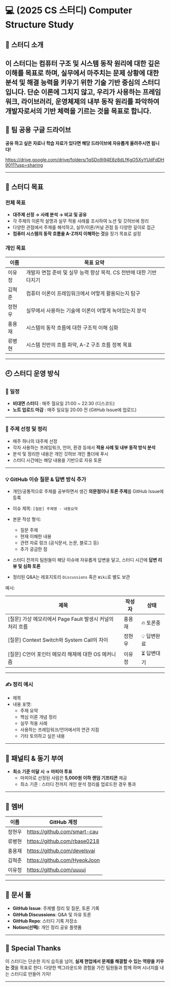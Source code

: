 
# 💻 (2025 CS 스터디) Computer Structure Study

## 📌 스터디 소개

이 스터디는 **컴퓨터 구조 및 시스템 동작 원리**에 대한 깊은 이해를 목표로 하며, 실무에서 마주치는 문제 상황에 대한 분석 및 해결 능력을 키우기 위한 기술 기반 중심의 스터디 입니다. 단순 이론에 그치지 않고, 우리가 사용하는 프레임워크, 라이브러리, 운영체제의 내부 동작 원리를 파악하여 **개발자로서의 기반 체력**을 기르는 것을 목표로 합니다.
---
## 🔧 팀 공용 구글 드라이브 

**공유 하고 싶은 자료나 학습 자료가 있다면 해당 드라이브에 자유롭게 올려주시면 됩니다!**

https://drive.google.com/drive/folders/1qSDo9i94E8z8dLfKgO5XyYUdFdDH9011?usp=sharing

---

## 🎯 스터디 목표

### 전체 목표

- **대주제 선정 → 사례 분석 → 비교 및 공유**
- 각 주제의 이론적 설명과 실무 적용 사례를 조사하여 노션 및 깃허브에 정리
- 다양한 관점에서 주제를 해석하고, 실무/이론/커널 관점 등 다양한 깊이로 접근
- **컴퓨터 시스템의 동작 흐름을 A-Z까지 이해하는 것**을 장기 목표로 설정

### 개인 목표

| 이름     | 목표 요약 |
|----------|------------|
| 이유정   | 개발자 면접 준비 및 실무 능력 향상 목적. CS 전반에 대한 기반 다지기 |
| 김혁준   | 컴퓨터 이론이 프레임워크에서 어떻게 활용되는지 탐구 |
| 정현우   | 실무에서 사용하는 기술에 이론이 어떻게 녹아있는지 분석 |
| 홍용재   | 시스템의 동작 흐름에 대한 구조적 이해 심화|
| 류병현   | 시스템 전반의 흐름 파악, A-Z 구조 흐름 정복 목표 |

---

## 🕘 스터디 운영 방식

### 📅 일정

- **비대면 스터디** : 매주 월요일 21:00 ~ 22:30 (디스코드)
- **노트 업로드 마감** : 매주 일요일 20:00 전 (GitHub Issue에 업로드)

---

### 🧠 주제 선정 및 정리

- 매주 하나의 대주제 선정
- 각자 사용하는 프레임워크, 언어, 환경 등에서 **적용 사례 및 내부 동작 방식 분석**
- 분석 및 정리한 내용은 개인 깃허브 개인 폴더에 푸시
- 스터디 시간에는 해당 내용을 기반으로 자유 토론

---

### 💡 GitHub 이슈 질문 & 답변 방식 추가

- 개인/공통적으로 주제를 공부하면서 생긴 **의문점이나 토론 주제**를 GitHub Issue에 등록  
- 이슈 제목: `[질문] 주제명 - 내용요약`
- 본문 작성 형식:
    - 질문 주제
    - 현재 이해한 내용
    - 관련 자료 링크 (공식문서, 논문, 블로그 등)
    - 추가 궁금한 점

- 스터디 전까지 팀원들이 해당 이슈에 자유롭게 답변을 달고, 스터디 시간에 **답변 리뷰 및 심화 토론**
- 정리된 Q&A는 레포지토리 `Discussions` 혹은 `Wiki`로 별도 보관

예시:

| 제목 | 작성자 | 상태 |
|------|--------|------|
| [질문] 가상 메모리에서 Page Fault 발생시 커널의 처리 흐름 | 홍용재 | 🔥 토론중 |
| [질문] Context Switch와 System Call의 차이 | 정현우 | 💡 답변완료 |
| [질문] C언어 포인터 메모리 해제에 대한 OS 메커니즘 | 이유정 | ⏳ 답변대기 |

---

### ✍️ 정리 예시

- 제목
- 내용 포맷:
  - 주제 요약
  - 핵심 이론 개념 정리
  - 실무 적용 사례
  - 사용하는 프레임워크/언어에서의 연관 지점
  - 기타 토의하고 싶은 내용

---

## 🎁 패널티 & 동기 부여

- **최소 기준 미달 시 → 마피아 투표**
    - 마피아로 선정된 사람은 **5,000원 이하 랜덤 기프티콘** 제공
    - 최소 기준 : 스터디 전까지 개인 분석 정리를 업로드한 경우 통과

---

## 👥 멤버

| 이름     | GitHub 계정 |
|----------|------------|
| 정현우   | https://github.com/smart-cau     | 
| 류병현   | https://github.com/rbase0218     | 
| 홍용재   | https://github.com/develsvai     | 
| 김혁준   | https://github.com/HyeokJoon     |
| 이유정   | https://github.com/uuuuj         | 

---

## 🔧 문서 툴

- **GitHub Issue**: 주제별 정리 및 질문, 토론 기록
- **GitHub Discussions**: Q&A 및 자유 토론
- **GitHub Repo**: 스터디 기록 저장소
- **Notion(선택)**: 개인 정리 공유 플랫폼

---

## 🙌 Special Thanks

이 스터디는 단순한 지식 습득을 넘어, **실제 현업에서 문제를 해결할 수 있는 역량을 키우는 것**을 목표로 한다. 다양한 백그라운드와 경험을 가진 팀원들과 함께 하며 시너지를 내는 스터디로 만들어 가자!

---
